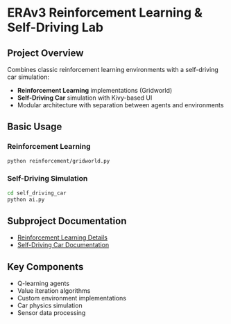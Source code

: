 # ERAv3 Reinforcement Learning & Self-Driving Lab

## Project Overview
Combines classic reinforcement learning environments with a self-driving car simulation:
- **Reinforcement Learning** implementations (Gridworld)
- **Self-Driving Car** simulation with Kivy-based UI
- Modular architecture with separation between agents and environments

## Basic Usage
### Reinforcement Learning
```bash
python reinforcement/gridworld.py
```

### Self-Driving Simulation
```bash
cd self_driving_car
python ai.py
```

## Subproject Documentation
- [Reinforcement Learning Details](reinforcement/)
- [Self-Driving Car Documentation](self_driving_car/README.md)

## Key Components
- Q-learning agents
- Value iteration algorithms
- Custom environment implementations
- Car physics simulation
- Sensor data processing
